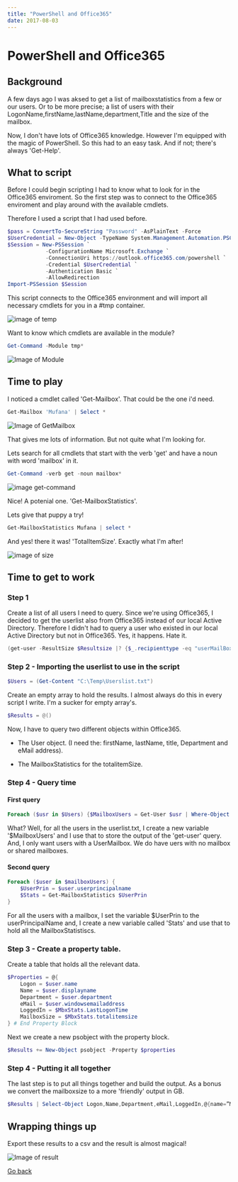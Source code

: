 ```yaml
---
title: "PowerShell and Office365"
date: 2017-08-03
---
```


# PowerShell and Office365

## Background

A few days ago I was aksed to get a list of mailboxstatistics from a few or our users. Or to be more precise; a list of users with their LogonName,firstName,lastName,department,Title and the size of the mailbox. 

Now, I don't have lots of Office365 knowledge. However I'm equipped with the magic of PowerShell. So this had to an easy task. And if not; there's always 'Get-Help'.

## What to script

Before I could begin scripting I had to know what to look for in the Office365 enviroment. So the first step was to connect to the Office365 enviroment and play around with the available cmdlets.

Therefore I used a script that I had used before.

```PowerShell
$pass = ConvertTo-SecureString "Password" -AsPlainText -Force
$UserCredential = New-Object -TypeName System.Management.Automation.PSCredential -ArgumentList "UserID@onmicrosoft.com", $pass
$Session = New-PSSession `
            -ConfigurationName Microsoft.Exchange `
            -ConnectionUri https://outlook.office365.com/powershell `
            -Credential $UserCredential `
            -Authentication Basic `
            -AllowRedirection 
Import-PSSession $Session
```

This script connects to the Office365 environment and will import all necessary cmdlets for you in a #tmp container.

![image of temp](https://i0.wp.com/codeinblue.files.wordpress.com/2017/08/2.png)

Want to know which cmdlets are available in the module?

```PowerShell
Get-Command -Module tmp*
```

![Image of Module](https://i1.wp.com/codeinblue.files.wordpress.com/2017/08/3.png)

## Time to play

I noticed a cmdlet called 'Get-Mailbox'. That could be the one i'd need. 

```PowerShell
Get-Mailbox 'Mufana' | Select *
```

![Image of GetMailbox](https://i0.wp.com/codeinblue.files.wordpress.com/2017/08/4.png)

That gives me lots of information. But not quite what I'm looking for. 

Lets search for all cmdlets that start with the verb 'get' and have a noun with word 'mailbox' in it.

```PowerShell
Get-Command -verb get -noun mailbox*
```

![image get-command](https://i1.wp.com/codeinblue.files.wordpress.com/2017/08/6.png)

Nice! A potenial one. 'Get-MailboxStatistics'.

Lets give that puppy a try!

```PowerShell
Get-MailboxStatistics Mufana | select *
```

And yes! there it was! 'TotalItemSize'. Exactly what I'm after!

![image of size](https://i1.wp.com/codeinblue.files.wordpress.com/2017/08/5.png)

## Time to get to work

### Step 1

Create a list of all users I need to query. Since we're using Office365, I decided to get the userlist also from Office365 instead of our local Active Directory. Therefore I didn't had to query a user who existed in our local Active Directory but not in Office365. Yes, it happens. Hate it.

```PowerShell
(get-user -ResultSize $Resultsize |? {$_.recipienttype -eq "userMailBox"}).displayname | out-file C:\Temp\Userlist.txt"
```

### Step 2 - Importing the userlist to use in the script

```PowerShell
$Users = (Get-Content "C:\Temp\Userslist.txt")
```

 Create an empty array to hold the results. I almost always do this in every script I write. I'm a sucker for empty array's.

```PowerShell
$Results = @()
```

Now, I have to query two different objects within Office365.

* The User object. (I need the: firstName, lastName, title, Department and eMail address).

* The MailboxStatistics for the totalitemSize.

### Step 4 - Query time

#### First query

```PowerShell
Foreach ($usr in $Users) {$MailboxUsers = Get-User $usr | Where-Object {$_.recipienttype -eq "UserMailbox"}
```

What?
Well, for all the users in the userlist.txt, I create a new variable '$MailboxUsers' and I use that to store the output of the 'get-user' query. And, I only want users with a UserMailbox. We do have uers with no mailbox or shared mailboxes.

#### Second query

```PowerShell
Foreach ($user in $mailboxUsers) {
    $UserPrin = $user.userprincipalname
    $Stats = Get-MailboxStatistics $UserPrin
}
```

For all the users with a mailbox, I set the variable $UserPrin to the userPrincipalName and, I create a new variable called 'Stats' and use that to hold all the MailboxStatistiscs.

### Step 3 - Create a property table.

Create a table that holds all the relevant data.

```PowerShell
$Properties = @{
    Logon = $user.name
    Name = $user.displayname
    Department = $user.department
    eMail = $user.windowsemailaddress
    LoggedIn = $MbxStats.LastLogonTime
    MailboxSize = $MbxStats.totalitemsize
} # End Property Block
```

Next we create a new psobject with the property block.

```PowerShell
$Results += New-Object psobject -Property $properties
```

### Step 4 - Putting it all together

The last step is to put all things together and build the output. As a bonus we convert the mailboxsize to a more 'friendly' output in GB. 

```PowerShell
$Results | Select-Object Logon,Name,Department,eMail,LoggedIn,@{name=”MailBoxSize (GB)”; expression={[math]::Round( ` ($_.mailboxsize.ToString().Split(“(“)[1].Split(” “)[0].Replace(“,”,””)/1GB),2)}}
```

## Wrapping things up

Export these results to a csv and the result is almost magical!

![Image of result](https://i2.wp.com/codeinblue.files.wordpress.com/2017/08/7.png)

[Go back](https://mufana.github.io/blog)
